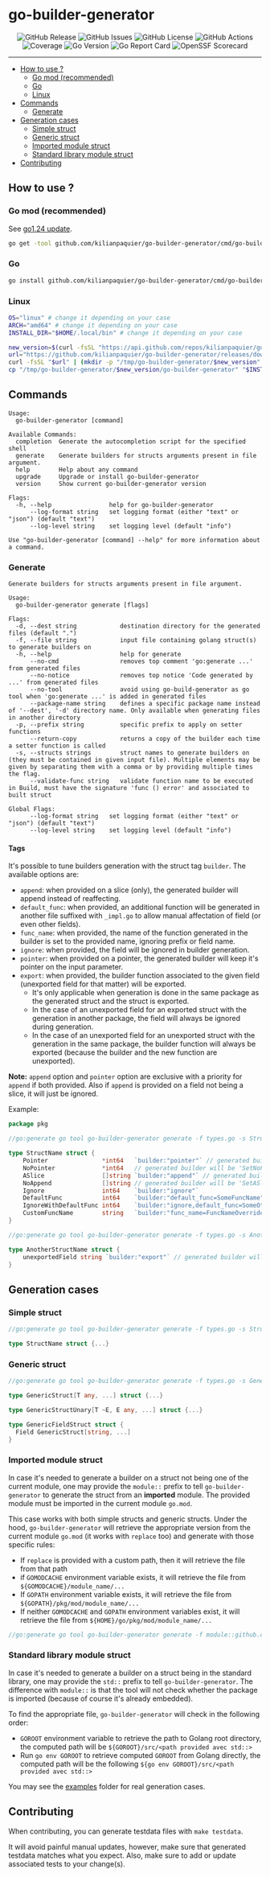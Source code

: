 # go-builder-generator <!-- omit in toc -->

<p align="center">
  <img alt="GitHub Release" src="https://img.shields.io/github/v/release/kilianpaquier/go-builder-generator?include_prereleases&sort=semver&style=for-the-badge">
  <img alt="GitHub Issues" src="https://img.shields.io/github/issues-raw/kilianpaquier/go-builder-generator?style=for-the-badge">
  <img alt="GitHub License" src="https://img.shields.io/github/license/kilianpaquier/go-builder-generator?style=for-the-badge">
  <img alt="GitHub Actions" src="https://img.shields.io/github/actions/workflow/status/kilianpaquier/go-builder-generator/integration.yml?style=for-the-badge">
  <img alt="Coverage" src="https://img.shields.io/codecov/c/github/kilianpaquier/go-builder-generator?style=for-the-badge">
  <img alt="Go Version" src="https://img.shields.io/github/go-mod/go-version/kilianpaquier/go-builder-generator?style=for-the-badge">
  <img alt="Go Report Card" src="https://goreportcard.com/badge/github.com/kilianpaquier/go-builder-generator?style=for-the-badge">
  <img alt="OpenSSF Scorecard" src="https://img.shields.io/ossf-scorecard/github.com/kilianpaquier/go-builder-generator?label=OpenSSF+Scorecard&style=for-the-badge">
</p>

---

- [How to use ?](#how-to-use-)
  - [Go mod (recommended)](#go-mod-recommended)
  - [Go](#go)
  - [Linux](#linux)
- [Commands](#commands)
  - [Generate](#generate)
- [Generation cases](#generation-cases)
  - [Simple struct](#simple-struct)
  - [Generic struct](#generic-struct)
  - [Imported module struct](#imported-module-struct)
  - [Standard library module struct](#standard-library-module-struct)
- [Contributing](#contributing)

## How to use ?

### Go mod (recommended)

See [go1.24 update](https://go.dev/blog/go1.24).

```sh
go get -tool github.com/kilianpaquier/go-builder-generator/cmd/go-builder-generator
```

### Go

```sh
go install github.com/kilianpaquier/go-builder-generator/cmd/go-builder-generator@latest
```

### Linux

```sh
OS="linux" # change it depending on your case
ARCH="amd64" # change it depending on your case
INSTALL_DIR="$HOME/.local/bin" # change it depending on your case

new_version=$(curl -fsSL "https://api.github.com/repos/kilianpaquier/go-builder-generator/releases/latest" | jq -r '.tag_name')
url="https://github.com/kilianpaquier/go-builder-generator/releases/download/$new_version/go-builder-generator_${OS}_${ARCH}.tar.gz"
curl -fsSL "$url" | (mkdir -p "/tmp/go-builder-generator/$new_version" && cd "/tmp/go-builder-generator/$new_version" && tar -xz)
cp "/tmp/go-builder-generator/$new_version/go-builder-generator" "$INSTALL_DIR/go-builder-generator"
```

## Commands

```
Usage:
  go-builder-generator [command]

Available Commands:
  completion  Generate the autocompletion script for the specified shell
  generate    Generate builders for structs arguments present in file argument.
  help        Help about any command
  upgrade     Upgrade or install go-builder-generator
  version     Show current go-builder-generator version

Flags:
  -h, --help                help for go-builder-generator
      --log-format string   set logging format (either "text" or "json") (default "text")
      --log-level string    set logging level (default "info")

Use "go-builder-generator [command] --help" for more information about a command.
```

### Generate

```
Generate builders for structs arguments present in file argument.

Usage:
  go-builder-generator generate [flags]

Flags:
  -d, --dest string            destination directory for the generated files (default ".")
  -f, --file string            input file containing golang struct(s) to generate builders on
  -h, --help                   help for generate
      --no-cmd                 removes top comment 'go:generate ...' from generated files
      --no-notice              removes top notice 'Code generated by ...' from generated files
      --no-tool                avoid using go-build-generator as go tool when 'go:generate ...' is added in generated files
      --package-name string    defines a specific package name instead of '--dest', '-d' directory name. Only available when generating files in another directory
  -p, --prefix string          specific prefix to apply on setter functions
      --return-copy            returns a copy of the builder each time a setter function is called
  -s, --structs strings        struct names to generate builders on (they must be contained in given input file). Multiple elements may be given by separating them with a comma or by providing multiple times the flag.
      --validate-func string   validate function name to be executed in Build, must have the signature 'func () error' and associated to built struct

Global Flags:
      --log-format string   set logging format (either "text" or "json") (default "text")
      --log-level string    set logging level (default "info")
```

#### Tags

It's possible to tune builders generation with the struct tag `builder`. The available options are:

- `append`: when provided on a slice (only), the generated builder will append instead of reaffecting.
- `default_func`: when provided, an additional function will be generated in another file suffixed with `_impl.go` to allow manual affectation of field (or even other fields).
- `func_name`: when provided, the name of the function generated in the builder is set to the provided name, ignoring prefix or field name.
- `ignore`: when provided, the field will be ignored in builder generation.
- `pointer`: when provided on a pointer, the generated builder will keep it's pointer on the input parameter.
- `export`: when provided, the builder function associated to the given field (unexported field for that matter) will be exported.
  - It's only applicable when generation is done in the same package as the generated struct and the struct is exported.
  - In the case of an unexported field for an exported struct with the generation in another package, the field will always be ignored during generation.
  - In the case of an unexported field for an unexported struct with the generation in the same package, the builder function will always be exported (because the builder and the new function are unexported).

**Note:** `append` option and `pointer` option are exclusive with a priority for `append` if both provided. Also if `append` is provided on a field not being a slice, it will just be ignored.

Example:

```go
package pkg

//go:generate go tool go-builder-generator generate -f types.go -s StructName -d builders

type StructName struct {
	Pointer               *int64   `builder:"pointer"` // generated builder will be 'SetPointer(pointer *int64)'
	NoPointer             *int64   // generated builder will be 'SetNoPointer(noPointer int64)'
	ASlice                []string `builder:"append"` // generated builder will be 'SetASlice(aSlice ...string)', additionally the affectation will be `b.ASlice = append(b.ASlice, aSlice...)`
	NoAppend              []string // generated builder will be 'SetASlice(noAppend []string)', additionally the affectation will be `b.NoAppend = noAppend`
	Ignore                int64    `builder:"ignore"`                            // no builder will be generated on this field
	DefaultFunc           int64    `builder:"default_func=SomeFuncName"`         // an additional function named 'SomeFuncName' will be generated in target package file '_impl.go' and associated to builder struct
	IgnoreWithDefaultFunc int64    `builder:"ignore,default_func=SomeOtherFunc"` // no builder will be generated and the additional function will be generated
	CustomFuncName        string   `builder:"func_name=FuncNameOverride"`        // generated builder will be 'FuncNameOverride(customFuncName string)'
}

//go:generate go tool go-builder-generator generate -f types.go -s AnotherStructName

type AnotherStructName struct {
	unexportedField string `builder:"export"` // generated builder will be 'UnexportedField(unexportedField string)'
}
```

## Generation cases

### Simple struct

```go
//go:generate go tool go-builder-generator generate -f types.go -s StructName -d builders

type StructName struct {...}
```

### Generic struct

```go
//go:generate go tool go-builder-generator generate -f types.go -s GenericStruct,GenericStructUnary,GenericFieldStruct -d builders

type GenericStruct[T any, ...] struct {...}

type GenericStructUnary[T ~E, E any, ...] struct {...}

type GenericFieldStruct struct {
  Field GenericStruct[string, ...]
}
```

### Imported module struct

In case it's needed to generate a builder on a struct not being one of the current module,
one may provide the `module::` prefix to tell `go-builder-generator` to generate the struct from an **imported** module.
The provided module must be imported in the current module `go.mod`.

This case works with both simple structs and generic structs. Under the hood, `go-builder-generator`
will retrieve the appropriate version from the current module `go.mod` (it works with `replace` too)
and generate with those specific rules:
- If `replace` is provided with a custom path, then it will retrieve the file from that path
- if `GOMODCACHE` environment variable exists, it will retrieve the file from `${GOMODCACHE}/module_name/...`
- If `GOPATH` environment variable exists, it will retrieve the file from `${GOPATH}/pkg/mod/module_name/...`
- If neither `GOMODCACHE` and `GOPATH` environment variables exist, it will retrieve the file from `${HOME}/go/pkg/mod/module_name/...`

```go
//go:generate go tool go-builder-generator generate -f module::github.com/kilianpaquier/go-builder-generator/path/to/file.go -s ExternalStructName -d builders
```

### Standard library module struct

In case it's needed to generate a builder on a struct being in the standard library, one may provide the `std::` prefix to tell `go-builder-generator`.
The difference with `module::` is that the tool will not check whether the package is imported (because of course it's already embedded).

To find the appropriate file, `go-builder-generator` will check in the following order:
- `GOROOT` environment variable to retrieve the path to Golang root directory, the computed path will be `${GOROOT}/src/<path provided avec std::>`
- Run `go env GOROOT` to retrieve computed `GOROOT` from Golang directly, the computed path will be the following `${go env GOROOT}/src/<path provided avec std::>`

You may see the [examples](./examples/) folder for real generation cases.

## Contributing

When contributing, you can generate testdata files with `make testdata`.

It will avoid painful manual updates, however, make sure that generated testdata matches what you expect.
Also, make sure to add or update associated tests to your change(s).
